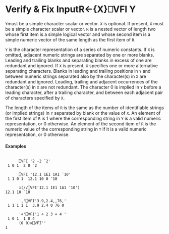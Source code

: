 



<h1 class="heading"><span class="name">Verify & Fix Input</span><span class="command">R←{X}⎕VFI Y</span></h1>


`Y`must be a simple character scalar or vector. `X` is optional.  If present, `X` must be a simple character scalar or vector.  `R` is a nested vector of length two whose first item is a simple logical vector and whose second item is a simple numeric vector of the same length as the first item of `R`.



`Y` is the character representation of a series of numeric constants.  If `X` is omitted, adjacent numeric strings are separated by one or more blanks.  Leading and trailing blanks and separating blanks in excess of one are redundant and ignored.  If `X` is present, `X` specifies one or more alternative separating characters.  Blanks in leading and trailing positions in `Y` and between numeric strings separated also by the character(s) in `X` are redundant and ignored.  Leading, trailing and adjacent occurrences of the character(s) in `X` are not redundant.  The character 0 is implied in `Y` before a leading character, after a trailing character, and between each adjacent pair of characters specified by `X`.


The length of the items of `R` is the same as the number of identifiable strings (or implied strings) in `Y` separated by blank or the value of `X`.  An element of the first item of `R` is 1 where the corresponding string in `Y` is a valid numeric representation, or 0 otherwise.  An element of the second item of `R` is the numeric value of the corresponding string in `Y` if it is a valid numeric representation, or 0 otherwise.

#### Examples
```apl

      ⎕VFI '2 -2 ¯2'
 1 0 1  2 0 ¯2
 
      ⎕VFI '12.1 1E1 1A1 ¯10'
 1 1 0 1  12.1 10 0 ¯10
 
      ⊃(//⎕VFI'12.1 1E1 1A1 ¯10')
12.1 10 ¯10
 
      ','⎕VFI'3.9,2.4,,76,'
 1 1 1 1 1  3.9 2.4 0 76 0
 
      '⋄'⎕VFI'1 ⋄ 2 3 ⋄ 4 '
 1 0 1  1 0 4
      (⍬ ⍬)≡⎕VFI''
1
```


